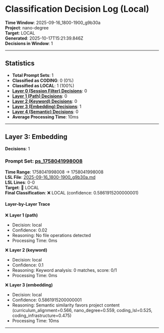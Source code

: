 # Classification Decision Log (Local)

**Time Window**: 2025-09-16_1800-1900_g9b30a<br>
**Project**: nano-degree<br>
**Target**: LOCAL<br>
**Generated**: 2025-10-17T15:21:39.846Z<br>
**Decisions in Window**: 1

---

## Statistics

- **Total Prompt Sets**: 1
- **Classified as CODING**: 0 (0%)
- **Classified as LOCAL**: 1 (100%)
- **[Layer 0 (Session Filter) Decisions](#layer-0-session-filter)**: 0
- **[Layer 1 (Path) Decisions](#layer-1-path)**: 0
- **[Layer 2 (Keyword) Decisions](#layer-2-keyword)**: 0
- **[Layer 3 (Embedding) Decisions](#layer-3-embedding)**: 1
- **[Layer 4 (Semantic) Decisions](#layer-4-semantic)**: 0
- **Average Processing Time**: 10ms

---

## Layer 3: Embedding

**Decisions**: 1

### Prompt Set: [ps_1758041998008](../../history/2025-09-16_1800-1900_g9b30a.md#ps_1758041998008)

**Time Range**: 1758041998008 → 1758041998008<br>
**LSL File**: [2025-09-16_1800-1900_g9b30a.md](../../history/2025-09-16_1800-1900_g9b30a.md#ps_1758041998008)<br>
**LSL Lines**: 0-0<br>
**Target**: 📍 LOCAL<br>
**Final Classification**: ❌ LOCAL (confidence: 0.5861915200000001)

#### Layer-by-Layer Trace

❌ **Layer 1 (path)**
- Decision: local
- Confidence: 0.02
- Reasoning: No file operations detected
- Processing Time: 0ms

❌ **Layer 2 (keyword)**
- Decision: local
- Confidence: 0.1
- Reasoning: Keyword analysis: 0 matches, score: 0/1
- Processing Time: 0ms

❌ **Layer 3 (embedding)**
- Decision: local
- Confidence: 0.5861915200000001
- Reasoning: Semantic similarity favors project content (curriculum_alignment=0.566, nano_degree=0.559, coding_lsl=0.525, coding_infrastructure=0.475)
- Processing Time: 10ms

---

